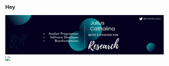 ### Hey

<div align="center">
  <a href="https://juliuscathalina.netlify.app/"><img src="github_banner.png" alt="Julius' Github Banner"></a> 
</div>

<img align="center" src="https://github-readme-stats.vercel.app/api/top-langs/?username=naisuu&count_private=true&hide=jupyter%20notebook&title_color=ffffff&text_color=c9cacc" />


<!--
**naisuu/naisuu** is a ✨ _special_ ✨ repository because its `README.md` (this file) appears on your GitHub profile.

Here are some ideas to get you started:

- 🔭 I’m currently working on ...
- 🌱 I’m currently learning ...
- 👯 I’m looking to collaborate on ...
- 🤔 I’m looking for help with ...
- 💬 Ask me about ...
- 📫 How to reach me: ...
- 😄 Pronouns: ...
- ⚡ Fun fact: ...
-->
